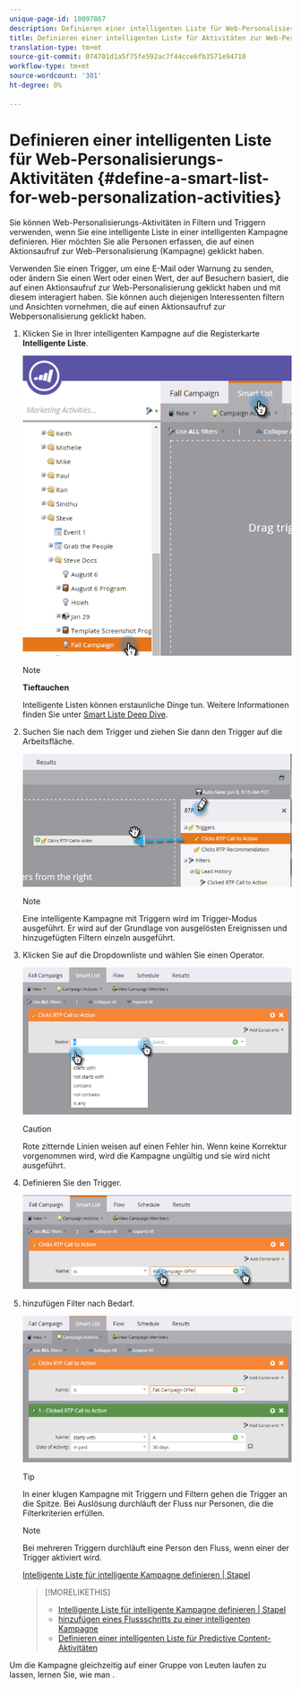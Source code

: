 ```yaml
---
unique-page-id: 10097867
description: Definieren einer intelligenten Liste für Web-Personalisierungs-Aktivitäten - MarketingToDocs - Produktdokumentation
title: Definieren einer intelligenten Liste für Aktivitäten zur Web-Personalisierung
translation-type: tm+mt
source-git-commit: 074701d1a5f75fe592ac7f44cce6fb3571e94710
workflow-type: tm+mt
source-wordcount: '301'
ht-degree: 0%

---
```



# Definieren einer intelligenten Liste für Web-Personalisierungs-Aktivitäten {#define-a-smart-list-for-web-personalization-activities}

Sie können Web-Personalisierungs-Aktivitäten in Filtern und Triggern verwenden, wenn Sie eine intelligente Liste in einer intelligenten Kampagne definieren. Hier möchten Sie alle Personen erfassen, die auf einen Aktionsaufruf zur Web-Personalisierung (Kampagne) geklickt haben.

Verwenden Sie einen Trigger, um eine E-Mail oder Warnung zu senden, oder ändern Sie einen Wert oder einen Wert, der auf Besuchern basiert, die auf einen Aktionsaufruf zur Web-Personalisierung geklickt haben und mit diesem interagiert haben. Sie können auch diejenigen Interessenten filtern und Ansichten vornehmen, die auf einen Aktionsaufruf zur Webpersonalisierung geklickt haben.

1. Klicken Sie in Ihrer intelligenten Kampagne auf die Registerkarte **Intelligente Liste**.

   ![](assets/image2016-2-9-10-3a49-3a18.png)

   >[!NOTE]
   >
   >**Tieftauchen**
   >
   >
   >Intelligente Listen können erstaunliche Dinge tun. Weitere Informationen finden Sie unter [Smart Liste Deep Dive](../../../product-docs/core-marketo-concepts/smart-campaigns/understanding-smart-campaigns.md).

1. Suchen Sie nach dem Trigger und ziehen Sie dann den Trigger auf die Arbeitsfläche.

   ![](assets/image2016-6-8-9-3a24-3a24.png)

   >[!NOTE]
   >
   >Eine intelligente Kampagne mit Triggern wird im Trigger-Modus ausgeführt. Er wird auf der Grundlage von ausgelösten Ereignissen und hinzugefügten Filtern einzeln ausgeführt.

1. Klicken Sie auf die Dropdownliste und wählen Sie einen Operator.

   ![](assets/image2016-6-7-11-3a10-3a8.png)

   >[!CAUTION]
   >
   >Rote zitternde Linien weisen auf einen Fehler hin. Wenn keine Korrektur vorgenommen wird, wird die Kampagne ungültig und sie wird nicht ausgeführt.

1. Definieren Sie den Trigger.

   ![](assets/image2016-6-7-11-3a12-3a23.png)

1. hinzufügen Filter nach Bedarf.

   ![](assets/image2016-6-7-11-3a14-3a20.png)

   >[!TIP]
   >
   >In einer klugen Kampagne mit Triggern und Filtern gehen die Trigger an die Spitze. Bei Auslösung durchläuft der Fluss nur Personen, die die Filterkriterien erfüllen.

   >[!NOTE]
   >
   >Bei mehreren Triggern durchläuft eine Person den Fluss, wenn einer der Trigger aktiviert wird.

   [Intelligente Liste für intelligente Kampagne definieren | Stapel](../../../product-docs/core-marketo-concepts/smart-campaigns/creating-a-smart-campaign/define-smart-list-for-smart-campaign-batch.md)

   >[!MORELIKETHIS]
   >
   >
   >    
   >    
   >    * [Intelligente Liste für intelligente Kampagne definieren | Stapel](../../../product-docs/core-marketo-concepts/smart-campaigns/creating-a-smart-campaign/define-smart-list-for-smart-campaign-batch.md)
   >    * [hinzufügen eines Flussschritts zu einer intelligenten Kampagne](../../../product-docs/core-marketo-concepts/smart-campaigns/flow-actions/add-a-flow-step-to-a-smart-campaign.md)
   >    * [Definieren einer intelligenten Liste für Predictive Content-Aktivitäten](../../../product-docs/predictive-content/define-a-smart-list-for-predictive-content-activities.md)


Um die Kampagne gleichzeitig auf einer Gruppe von Leuten laufen zu lassen, lernen Sie, wie man .